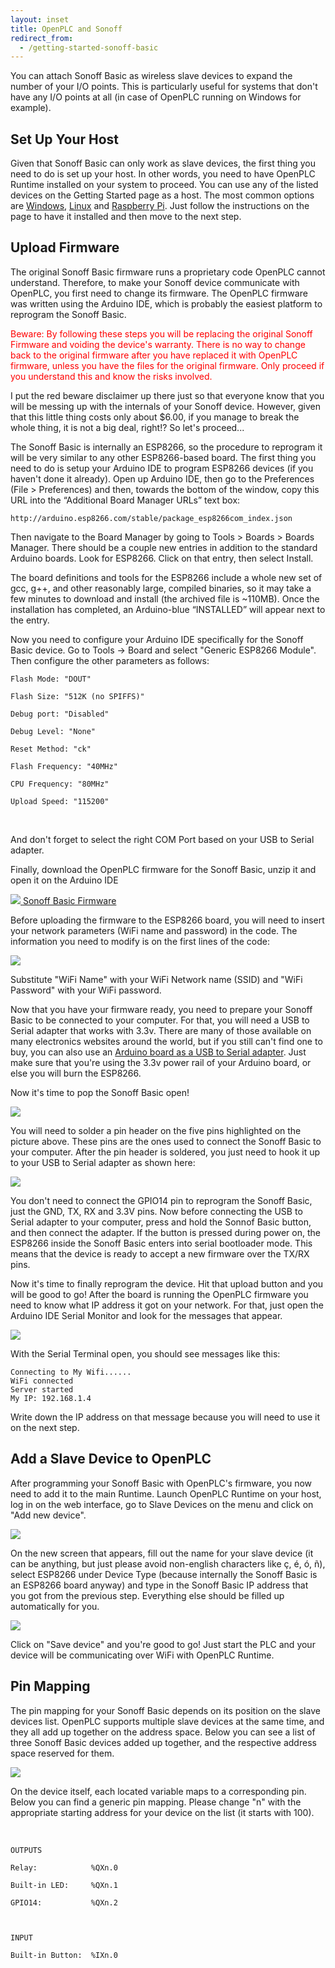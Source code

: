 ```yaml
---
layout: inset
title: OpenPLC and Sonoff
redirect_from:
  - /getting-started-sonoff-basic
---
```


You can attach Sonoff Basic as wireless slave devices to expand the number of
your I/O points. This is particularly useful for systems that don't have any
I/O points at all (in case of OpenPLC running on Windows for example).

## Set Up Your Host

Given that Sonoff Basic can only work as slave devices, the first thing you
need to do is set up your host. In other words, you need to have OpenPLC
Runtime installed on your system to proceed. You can use any of the listed
devices on the Getting Started page as a host. The most common options are
[Windows](/runtime/windows), [Linux](/runtime/linux) and
[Raspberry Pi](/runtime/raspberry-pi). Just follow the instructions on the
page to have it installed and then move to the next step.

## Upload Firmware

The original Sonoff Basic firmware runs a proprietary code OpenPLC cannot
understand. Therefore, to make your Sonoff device communicate with OpenPLC,
you first need to change its firmware. The OpenPLC firmware was written using
the Arduino IDE, which is probably the easiest platform to reprogram the
Sonoff Basic.

<span style="color:red">Beware: By following these steps you will be replacing the original Sonoff Firmware and voiding the device's warranty. There is no way to change back to the original firmware after you have replaced it with OpenPLC firmware, unless you have the files for the original firmware. Only proceed if you understand this and know the risks involved.</span>

I put the red beware disclaimer up there just so that everyone know that you will be messing up with the internals of your Sonoff device. However, given that this little thing costs only about $6.00, if you manage to break the whole thing, it is not a big deal, right!? So let's proceed...

The Sonoff Basic is internally an ESP8266, so the procedure to reprogram it will be very similar to any other ESP8266-based board. The first thing you need to do is setup your Arduino IDE to program ESP8266 devices (if you haven't done it already). Open up Arduino IDE, then go to the Preferences (File > Preferences) and then, towards the bottom of the window, copy this URL into the “Additional Board Manager URLs” text box:

```
http://arduino.esp8266.com/stable/package_esp8266com_index.json
```

Then navigate to the Board Manager by going to Tools > Boards > Boards Manager. There should be a couple new entries in addition to the standard Arduino boards. Look for ESP8266. Click on that entry, then select Install.

The board definitions and tools for the ESP8266 include a whole new set of gcc, g++, and other reasonably large, compiled binaries, so it may take a few minutes to download and install (the archived file is ~110MB). Once the installation has completed, an Arduino-blue “INSTALLED” will appear next to the entry.

Now you need to configure your Arduino IDE specifically for the Sonoff Basic device. Go to Tools -> Board and select "Generic ESP8266 Module". Then configure the other parameters as follows:


```
Flash Mode: "DOUT"

Flash Size: "512K (no SPIFFS)"

Debug port: "Disabled"

Debug Level: "None"

Reset Method: "ck"

Flash Frequency: "40MHz"

CPU Frequency: "80MHz"

Upload Speed: "115200"
```
​

And don't forget to select the right COM Port based on your USB to Serial adapter.

Finally, download the OpenPLC firmware for the Sonoff Basic, unzip it and open it on the Arduino IDE

<div class="download-link">
    <a href="https://github.com/thiagoralves/OpenPLC_Files/blob/master/Firmware/OpenPLC_sonoff_v3.zip?raw=true">
      <img src="/assets/img/download.webp"/>
      <span>Sonoff Basic Firmware</span>
    </a>
</div>

Before uploading the firmware to the ESP8266 board, you will need to insert your network parameters (WiFi name and password) in the code. The information you need to modify is on the first lines of the code:

![](wifi.webp)

Substitute "WiFi Name" with your WiFi Network name (SSID) and "WiFi Password" with your WiFi password.

Now that you have your firmware ready, you need to prepare your Sonoff Basic to be connected to your computer. For that, you will need a USB to Serial adapter that works with 3.3v. There are many of those available on many electronics websites around the world, but if you still can't find one to buy, you can also use an [Arduino board as a USB to Serial adapter](https://www.teachmemicro.com/arduino-usb-serial-converter/). Just make sure that you're using the 3.3v power rail of your Arduino board, or else you will burn the ESP8266.

Now it's time to pop the Sonoff Basic open!

![](hwopen.webp)

You will need to solder a pin header on the five pins highlighted on the picture above. These pins are the ones used to connect the Sonoff Basic to your computer. After the pin header is soldered, you just need to hook it up to your USB to Serial adapter as shown here:

![](pinnames.webp)

You don't need to connect the GPIO14 pin to reprogram the Sonoff Basic, just the GND, TX, RX and 3.3V pins. Now before connecting the USB to Serial adapter to your computer, press and hold the Sonnof Basic button, and then connect the adapter. If the button is pressed during power on, the ESP8266 inside the Sonoff Basic enters into serial bootloader mode. This means that the device is ready to accept a new firmware over the TX/RX pins.

Now it's time to finally reprogram the device. Hit that upload button and you will be good to go! After the board is running the OpenPLC firmware you need to know what IP address it got on your network. For that, just open the Arduino IDE Serial Monitor and look for the messages that appear.

![](messages.webp)

With the Serial Terminal open, you should see messages like this:

```
Connecting to My Wifi......
WiFi connected
Server started
My IP: 192.168.1.4
```

Write down the IP address on that message because you will need to use it on the next step.

## Add a Slave Device to OpenPLC

After programming your Sonoff Basic with OpenPLC's firmware, you now need to add it to the main Runtime. Launch OpenPLC Runtime on your host, log in on the web interface, go to Slave Devices on the menu and click on "Add new device".

![](slavedevices.webp)

On the new screen that appears, fill out the name for your slave device (it can be anything, but just please avoid non-english characters like ç, é, ó, ñ), select ESP8266 under Device Type (because internally the Sonoff Basic is an ESP8266 board anyway) and type in the Sonoff Basic IP address that you got from the previous step. Everything else should be filled up automatically for you.

![](adddevice.webp)

Click on "Save device" and you're good to go! Just start the PLC and your device will be communicating over WiFi with OpenPLC Runtime.

## Pin Mapping

The pin mapping for your Sonoff Basic depends on its position on the slave devices list. OpenPLC supports multiple slave devices at the same time, and they all add up together on the address space. Below you can see a list of three Sonoff Basic devices added up together, and the respective address space reserved for them.

![](pinout.webp)

On the device itself, each located variable maps to a corresponding pin. Below you can find a generic pin mapping. Please change "n" with the appropriate starting address for your device on the list (it starts with 100).

​
```
OUTPUTS

Relay:            %QXn.0

Built-in LED:     %QXn.1

GPIO14:           %QXn.2

​

INPUT

Built-in Button:  %IXn.0
```
